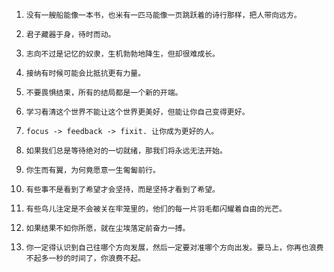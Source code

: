 1. ```
   没有一艘船能像一本书，也米有一匹马能像一页跳跃着的诗行那样，把人带向远方。
   ```

2. ```
   君子藏器于身，待时而动。
   ```

3. ```
   志向不过是记忆的奴隶，生机勃勃地降生，但却很难成长。
   ```

4. ```
   接纳有时候可能会比抵抗更有力量。
   ```

5. ```
   不要畏惧结束，所有的结局都是一个新的开端。
   ```

6. ```
   学习看清这个世界不能让这个世界更美好，但能让你自己变得更好。
   ```

7. ```
   focus -> feedback -> fixit. 让你成为更好的人。
   ```

8. ```
   如果我们总是等待绝对的一切就绪，那我们将永远无法开始。
   ```

9. ```
   你生而有翼，为何竟愿意一生匍匐前行。
   ```

10. ```
    有些事不是看到了希望才会坚持，而是坚持才看到了希望。
    ```

11. ```\
    有些鸟儿注定是不会被关在牢笼里的，他们的每一片羽毛都闪耀着自由的光芒。
    ```

12. ```
    如果结果不如你所愿，就在尘埃落定前奋力一搏。
    ```

13. ```
    你一定得认识到自己往哪个方向发展，然后一定要对准哪个方向出发。要马上，你再也浪费不起多一秒的时间了，你浪费不起。
    ```